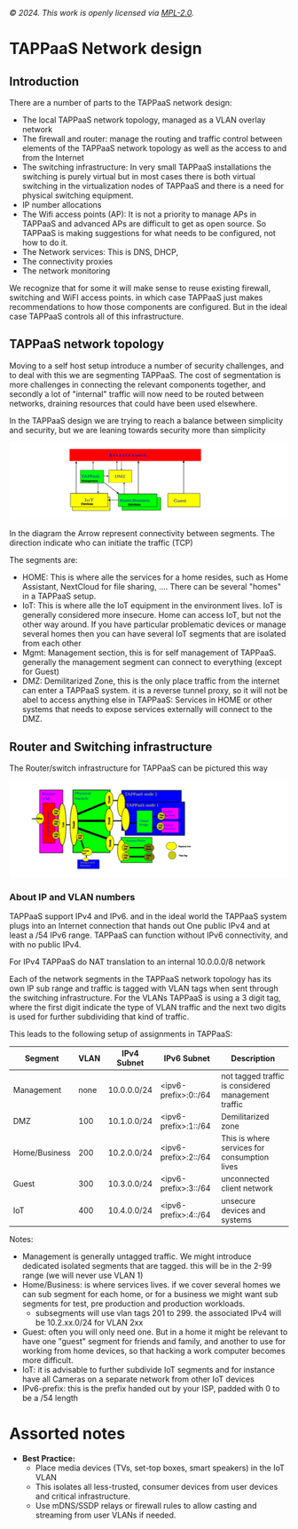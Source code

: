 *© 2024. This work is openly licensed via [MPL-2.0](https://mozilla.org/MPL/2.0/.).*

# TAPPaaS Network design

## Introduction

There are a number of parts to the TAPPaaS network design:

- The local TAPPaaS network topology, managed as a VLAN overlay network
- The firewall and router: manage the routing and traffic control between elements of the TAPPaaS network topology as well as the access to and from the Internet
- The switching infrastructure: In very small TAPPaaS installations the switching is purely virtual but in most cases there is both virtual switching in the virtualization nodes of TAPPaaS and there is a need for physical switching equipment. 
- IP number allocations
- The Wifi access points (AP): It is not a priority to manage APs in TAPPaaS and advanced APs are difficult to get as open source. So TAPPaaS is making suggestions for what needs to be configured, not how to do it.
- The Network services: This is DNS, DHCP, 
- The connectivity proxies
- The network monitoring

We recognize that for some it will make sense to reuse existing firewall, switching and WiFI access points. in which case TAPPaaS just makes recommendations to how those components are configured. But in the ideal case TAPPaaS controls all of this infrastructure.

## TAPPaaS network topology

Moving to a self host setup introduce a number of security challenges, and to deal with this we are segmenting TAPPaaS.
The cost of segmentation is more challenges in connecting the relevant components together, and secondly a lot of "internal" traffic will now need to be routed between networks, draining resources that could have been used elsewhere. 

In the TAPPaaS design we are trying to reach a balance between simplicity and security, but we are leaning towards security more than simplicity

![Network Topology](./networktopology.svg)

In the diagram the Arrow represent connectivity between segments. The direction indicate who can initiate the traffic (TCP)

The segments are:

- HOME: This is where alle the services for a home resides, such as Home Assistant, NextCloud for file sharing, .... There can be several "homes" in a TAPPaaS setup.
- IoT: This is where alle the IoT equipment in the environment lives. IoT is generally considered more insecure. Home can access IoT, but not the other way around. If you have particular problematic devices or manage several homes then you can have several IoT segments that are isolated from each other
- Mgmt: Management section, this is for self management of TAPPaaS. generally the management segment can connect to everything (except for Guest)
- DMZ: Demilitarized Zone, this is the only place traffic from the internet can enter a TAPPaaS system. it is a reverse tunnel proxy, so it will not be abel to access anything else in TAPPaaS: Services in HOME or other systems that needs to expose services externally will connect to the DMZ.

## Router and Switching infrastructure

The Router/switch infrastructure for TAPPaaS can be pictured this way

![Network Switching](./networkswitching.svg)

### About IP and VLAN numbers

TAPPaaS support IPv4 and IPv6. and in the ideal world the TAPPaaS system plugs into an Internet connection that hands out One public IPv4 and at least a /54 IPv6 range. TAPPaaS can function without IPv6 connectivity, and with no public IPv4.

For IPv4 TAPPaaS do NAT translation to an internal 10.0.0.0/8 network

Each of the network segments in the TAPPaaS network topology has its own IP sub range and traffic is tagged with VLAN tags when sent through the switching infrastructure. For the VLANs TAPPaaS is using a 3 digit tag, where the first digit indicate the type of VLAN traffic and the next two digits is used for further subdividing that kind of traffic.

This leads to the following setup of assignments in TAPPaaS:


| Segment         | VLAN | IPv4 Subnet  | IPv6 Subnet    | Description |
|-----------------|------|--------------|----------------|-------------|
| Management      | none | 10.0.0.0/24  | \<ipv6-prefix\>:0::/64 | not tagged traffic is considered management traffic |
| DMZ             | 100  | 10.1.0.0/24  | \<ipv6-prefix\>:1::/64 | Demilitarized zone |
| Home/Business   | 200  | 10.2.0.0/24  | \<ipv6-prefix\>:2::/64 | This is where services for consumption lives |
| Guest           | 300  | 10.3.0.0/24  | \<ipv6-prefix\>:3::/64 | unconnected client network |
| IoT             | 400  | 10.4.0.0/24  | \<ipv6-prefix\>:4::/64 | unsecure devices and systems |


Notes:

- Management is generally untagged traffic. We might introduce dedicated isolated segments that are tagged. this will be in the 2-99 range (we will never use VLAN 1)
- Home/Business: is where services lives. if we cover several homes we can sub segment for each home, or for a business we might want sub segments for test, pre production and production workloads. 
  - subsegments will use vlan tags 201 to 299. the associated IPv4 will be 10.2.xx.0/24 for VLAN 2xx
- Guest: often you will only need one. But in a home it might be relevant to have one "guest" segment for friends and family, and another to use for working from home devices, so that hacking a work computer becomes more difficult.
- IoT: it is advisable to further subdivide IoT segments and for instance have all Cameras on a separate network from other IoT devices
- IPv6-prefix: this is the prefix handed out by your ISP, padded with 0 to be a /54 length



# Assorted notes

- **Best Practice:**  
  - Place media devices (TVs, set-top boxes, smart speakers) in the IoT VLAN
  - This isolates all less-trusted, consumer devices from user devices and critical infrastructure.
  - Use mDNS/SSDP relays or firewall rules to allow casting and streaming from user VLANs if needed.


